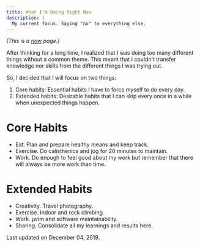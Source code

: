 ```yaml
---
title: What I'm Doing Right Now
description: |
  My current focus. Saying "no" to everything else.
---
```


_(This is a [now][now] page.)_

After thinking for a long time, I realized that I was doing too many different
things without a common theme. This meant that I couldn't transfer knowledge nor
skills from the different things I was trying out.

So, I decided that I will focus on two things:
1. Core habits: Essential habits I have to force myself to do every day.
1. Extended habits: Desirable habits that I can skip every once in a while when
unexpected things happen.

# Core Habits

- Eat. Plan and prepare healthy means and keep track.
- Exercise. Do calisthenics and jog for 20 minutes to maintain.
- Work. Do enough to feel good about my work but remember that there will always
  be more work than time.

# Extended Habits

- Creativity. Travel photography.
- Exercise. Indoor and rock climbing.
- Work. µvim and software maintainability.
- Sharing. Consolidate all my learnings and results here.

Last updated on December 04, 2019.

[now]: http://nownownow.com/about
